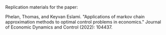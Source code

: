 Replication materials for the paper:

Phelan, Thomas, and Keyvan Eslami. "Applications of markov chain approximation methods to optimal control problems in economics." Journal of Economic Dynamics and Control (2022): 104437.

